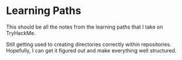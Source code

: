 # Learning Paths

This should be all the notes from the learning paths that I take on TryHackMe.

Still getting used to creating directories correctly within repositories. Hopefully, I can get it figured out and make everything well structured. 

